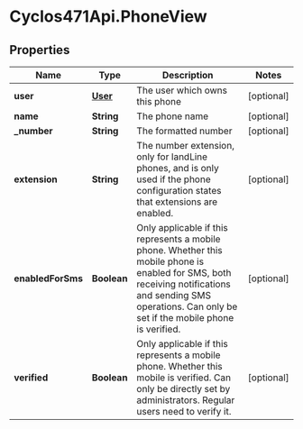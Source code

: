 # Cyclos471Api.PhoneView

## Properties
Name | Type | Description | Notes
------------ | ------------- | ------------- | -------------
**user** | [**User**](User.md) | The user which owns this phone | [optional] 
**name** | **String** | The phone name | [optional] 
**_number** | **String** | The formatted number | [optional] 
**extension** | **String** | The number extension, only for landLine phones, and is only used if the phone configuration states that extensions are enabled.   | [optional] 
**enabledForSms** | **Boolean** | Only applicable if this represents a mobile phone. Whether this mobile phone is enabled for SMS, both receiving notifications and sending SMS operations. Can only be set if the mobile phone is verified.  | [optional] 
**verified** | **Boolean** | Only applicable if this represents a mobile phone. Whether this mobile is verified. Can only be directly set by administrators. Regular users need to verify it.  | [optional] 


